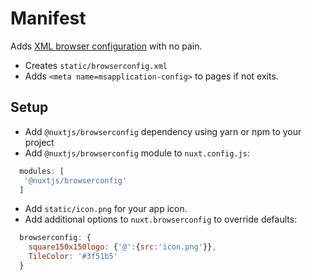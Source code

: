 # Manifest
Adds [XML browser configuration](https://msdn.microsoft.com/en-us/library/bg183312\(v=vs.85\).aspx) with no pain.

- Creates `static/browserconfig.xml`
- Adds `<meta name=msapplication-config>` to pages if not exits.

## Setup
- Add `@nuxtjs/browserconfig` dependency using yarn or npm to your project
- Add `@nuxtjs/browserconfig` module to `nuxt.config.js`:
```js
  modules: [
   '@nuxtjs/browserconfig'
  ]
````
- Add `static/icon.png` for your app icon.
- Add additional options to `nuxt.browserconfig` to override defaults:
```js
  browserconfig: {
    square150x150logo: {'@':{src:'icon.png'}},
    TileColor: '#3f51b5'
  }
```
